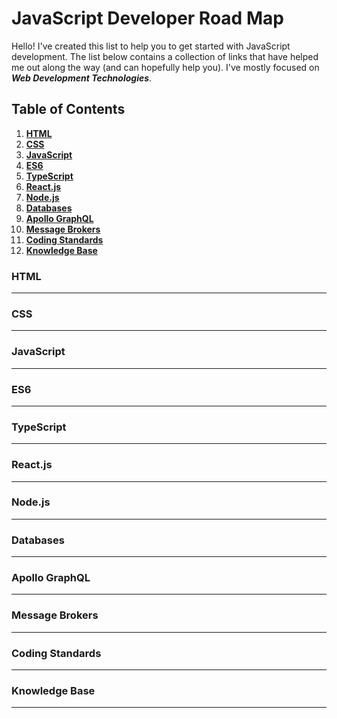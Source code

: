 # JavaScript Developer Road Map
Hello! I've created this list to help you to get started with JavaScript development. The list below contains a collection of links that have helped me out along the way (and can hopefully help you). I've mostly focused on ***Web Development Technologies***.

## Table of Contents
1. **[HTML](#html)**
1. **[CSS](#css)**
1. **[JavaScript](#javascript)**
1. **[ES6](#es6)**
1. **[TypeScript](#typescript)**
1. **[React.js](#react.js)**
1. **[Node.js](#node.js)**
1. **[Databases](#databases)**
1. **[Apollo GraphQL](#apollo-graphql)**
1. **[Message Brokers](#message-brokers)**
1. **[Coding Standards](#coding-standards)**
1. **[Knowledge Base](#knowledge-base)**


### HTML

---

### CSS

---

### JavaScript

---

### ES6

---

### TypeScript

---

### React.js

---

### Node.js

---

### Databases

---

### Apollo GraphQL

---

### Message Brokers

---

### Coding Standards

---

### Knowledge Base

---
